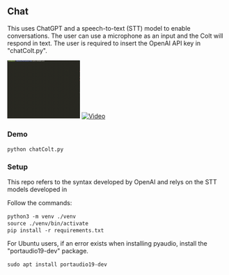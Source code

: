 ## Chat
This uses ChatGPT and a speech-to-text (STT) model to enable conversations. The user can use a microphone as an input and the Colt will respond in text. The user is required to insert the OpenAI API key in "chatColt.py".

![](/Chat/docs/chatTest.gif)
[![Video](/https://youtu.be/WMRGuV9L2FA.jpg)](https://www.youtube.com/watch?v=https://youtu.be/WMRGuV9L2FA)


### Demo

```
python chatColt.py
```

### Setup

This repo refers to the syntax developed by OpenAI and relys on the STT models developed in 

Follow the commands:  

```
python3 -m venv ./venv
source ./venv/bin/activate
pip install -r requirements.txt
```

For Ubuntu users, if an error exists when installing pyaudio, install the "portaudio19-dev" package.

```
sudo apt install portaudio19-dev
```
